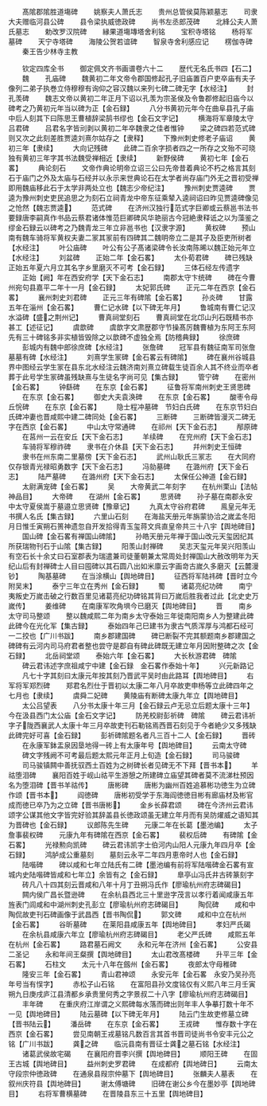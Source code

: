 <!-- { "loadSidebar": true } -->
　　髙隂郡隂胜道塲碑
　　姚察夫人萧氏志
　　贵州总管侯莫陈颖墓志
　　司隶大夫赠临河县公碑
　　县令梁执威徳政碑
　　尚书左丞郎茂碑
　　北綘公夫人萧氏墓志
　　勅改罗汉院碑
　　縁果道塲塼塔舍利铭
　　宝积寺塔铭
　　杨将军墓碑
　　天宁寺塔碑
　　海陵公贺若谊碑
　　智泉寺舍利感应记
　　楞伽寺碑
　　秦王告少林寺主教











　　钦定四库全书
　　御定佩文齐书画谱卷六十二
　　歴代无名氏书四【石二】
　　魏
　　孔庙碑
　　魏黄初二年文帝令郡国修起孔子旧庙置百户吏卒庙有夫子像列二弟子执巻立侍穆穆有询仰之容汉魏以来列七碑二碑无字【水经注】
　　封孔羡碑
　　魏志文帝以黄初二年正月下诏以孔羡为宗圣侯及令鲁郡修起旧庙今以碑考之乃黄初元年当以碑为正【金石録】
　　八分书黄初元年今在曲阜县孔子庙中后人刻其下曰陈思王曹植辞梁鹄书缪也【金石文字记】
　　横海将军章陵太守吕君碑
　　吕君名字皆刓剥以黄初二年卒魏隶之佳者惟钟
　　梁之碑四若范式碑则又次之此刻差胜贾逵刘熹尔姑存之【隶释】
　　下豫州刺史修老子庙诏
　　黄初三年【隶续】
　　大向记残碑
　　此碑二百余字损者四之一所存之文殆不可晓独有黄初三年字其书法魏受禅相近【隶续】
　　新野侯碑
　　黄初七年【金石畧】
　　典论刻石
　　文帝作典论明帝立诏三公曰先帝昔着典论不朽之格言其刻石于庙门之外及太庙与石经并以永示来世典论石在太学者尚存庙门外无之晋初受禅即用魏庙移此石于太学非两处立也【魏志少帝纪注】
　　豫州刺史贾逵碑
　　贾逵为豫州刺史吏民追思之为刻石立祠青龙中帝东征乘辇入逵祠诏曰昨见贾逵碑像见之怆然【魏志贾逵】
　　范式碑
　　在济州汉独行范式字巨卿或云蔡邕书法书要録唐李嗣真作书品云蔡君诸体惟范巨卿碑风华艳丽古今冠絶隶释诋之以为藻鉴之缪金石録云以碑考之乃魏青龙三年立非邕书也【汉隶字源】
　　黄权碑
　　预山南有魏车骑将军黄权夫妻二冡其冡前有四碑其二魏明帝立二是其子及臣吏所树者【水经注】
　　叶公庙碑
　　叶公有公子髙诸梁碑令长汝南陈晞以魏正始元年立【水经注】
　　刘盆碑
　　正始二年【金石畧】
　　太仆荀君碑
　　碑已残缺正始五年夏六月立其名字乡里磨灭不可考【金石録】
　　三体石经左传遗字
　　正始【阙】年在西安府学【天下金石志】
　　南郡太守卞统碑
　　碑在今曹州宛句县嘉平二年十一月【金石録】
　　太妃郭氏碑
　　正元二年在西京【金石畧】
　　襄州刺史刘君碑
　　正元三年有碑隂【金石畧】
　　孙炎碑
　　甘露五年在淄州【金石畧】
　　曹仁记水碑【以下碑无年月】
　　鲁城南有曹仁记汉水溢碑【盛之荆州记】
　　曹真祠堂刻石
　　曹真祠堂在北邙山刋石既精书亦甚工【述征记】
　　虞歆碑
　　虞歆字文肃歴郡守节操髙厉魏曹植为东阿王东阿先有三十碑铭多非实植皆毁除之以歆碑不虚独全焉【防稽典録】
　　徐庶碑
　　彭城内有魏中郎徐庶碑【水经注】
　　张詹碑
　　冠军县有魏征南军司张詹墓墓有碑【水经注】
　　刘熹学生冡碑【金石畧云有碑隂】
　　碑在襄州谷城县界中图经云学生冡在县东北水经注云魏济南刘熹立碑载生徒百余人其不终业而卒者葬于此号学生冡碑虽残缺熹与生徒名字尚可见【集古録】
　　管宁碑
　　在密州【金石畧】
　　钟繇碑
　　在东京【金石畧】
　　征鲁将军南州刺史王贤思碑
　　在东京【金石畧】
　　御史大夫袁涣碑
　　在东京【金石畧】
　　酸枣令母丘恱碑
　　在东京【金石畧】
　　隐士程冲墓碑　节妇白氏碑
　　在东京节妇白氏碑冲妻也晋咸熙中建二碑同处【金石畧】
　　三断碑
　　三断碑皆漫灭二碑无字在西京【金石畧】
　　中山太守常通碑
　　在祁州【天下金石志】
　　邴原碑
　　在莒州一云在安丘【天下金石志】
　　羊续碑
　　在兖州府【天下金石志】
　　车骑将军穆祚碑
　　隶书在介休县【天下金石志】
　　幷州刺史王恒碑
　　隶书在州东南二里墓傍【天下金石志】
　　武州山耿氏三冡志
　　在大同府仅存银青光禄昭勇数字【天下金石志】
　　冯勍墓碑
　　在潞州府【天下金石志】
　　陆严墓碑
　　在潞州府【天下金石志】
　　太保任公神道【金石録】
　　太尉满宠碑【金石畧】
　　吴
　　大帝黄武二年刻字
　　在杭州栗山【法帖神品目】
　　大帝碑
　　在湖州【金石畧】
　　思贤碑
　　孙子墓在南郡永安中太守夏侯嵩于墓邉立思贤碑【豫章记】
　　九真太守谷府君碑
　　鳯皇元年无书撰人名氏【集古録】
　　六里山石刻
　　在海盐天册元年旃蒙协洽之嵗孟冬阳月日惟壬寅朔石篑神遗忽自开发拾得青玉玺蒋文呉直皇帝共三十八宇【舆地碑目】
　　国山碑【金石畧有禅国山碑隂】
　　孙皓天册元年禅于国山改元天玺因纪其所获瑞物刊石于山隂【集古録】
　　阳羡山封禅碑
　　吴志天玺元年吴兴阳羡山有空石长十余丈曰石室郡表为瑞遣兼司徒董朝兼太常周处封禅国山大赦改明年为天纪山后有封禅碑士人目曰囤碑以其石圆八出如米廪云字画竒古嵗久多磨灭【云麓漫钞】
　　陶基墓碑
　　在当涂横山【舆地碑目】
　　征西将军陆祎碑【晋时立今附吴末】
　　泰宁三年立在秀州【金石録】
　　蜀
　　诸葛亮纪功碑
　　南宁夷叛史万嵗击破之行数百里见诸葛亮纪功碑铭其背曰万嵗后胜我者过此【北史史万嵗传】
　　姜维碑
　　在南康军吹角埧今已磨灭【舆地碑目】
　　晋
　　南乡太守司马整颂
　　整以魏咸熙二年为南乡太守泰始三年徙南阳南乡人为整建此碑此碑今在光化军【集古録】
　　泰始四年己巳建书为隶古气质浑厚与鸿都石经可一二挍也【广川书跋】
　　南乡郡建国碑
　　碑已断裂不完其额题南乡郡建国之碑碑有云河内司马府君者整也尝守是郡自有碑此碑既无建立年月因附整碑之次【金石録】
　　北岳祠堂颂
　　泰始六年【金石畧】
　　大长秋游君碑　碑隂
　　碑云君讳述字庶祖咸宁中建【金石録　金石畧作泰始十年】
　　兴元新路记
　　凡七十字其刻曰太康元年按其刻乃晋武平吴时由此路耳【舆地碑目】
　　右军将军郑烈碑
　　郑君名烈仕于晋初以太康二年八月卒故吏申杨等立此碑四年之七月也【隶续】
　　虞舜二妃碑
　　黄陵庙有断碑太康九年立【舆地碑目】
　　太公吕望表
　　八分书太康十年三月【金石録云卢无忌立后题太康十三年】今在汲县西门太公庙【金石文字记】
　　防羌校尉彭祈碑　碑隂
　　碑云君讳祈字子陇西襄武人太康十年三月卒故吏刊石勒铭焉西晋石刻见于今者絶少又多残缺此碑完好可喜【金石録】
　　彭祈碑隂题名者凡三百十二人【金石録】
　　晋砖
　　在永康军鉢盂泉因垦地得一砖上有太康年号【舆地碑目】
　　云南太守碑
　　碑文字残阙不可考最后题太熙元年正月上旬造【金石録】
　　司马骏碑
　　司马骏镇闗中善抚驭西土百姓为之树碑长者见碑无不下拜【晋书本】
　　羊祜堕泪碑
　　襄阳百姓于岘山祜平生游憩之所建碑立庙望其碑者莫不流涕杜预因名为堕泪碑【晋书羊祜传】
　　唐彬碑
　　唐彬为幽州百姓追慕彬功徳生为立碑作颂【晋书本】
　　阎徳碑
　　唐彬初受学于东海阎徳徳目彬有廊庙材及彬官成而徳已卒乃为之立碑【晋书唐彬】
　　金乡长薛君颂
　　碑在今济州云君讳颂字公谋其他文字皆完好验其辞盖县长徳政颂虽无建立年月而有吴防燿威之语知其为晋碑也【金石録】
　　议郎陈先生碑
　　元康二年在长葛【墨池编】
　　太子詹事裴权碑
　　元康九年有碑隂在西京【金石畧】
　　裴权后碑
　　有碑隂【金石畧】
　　光禄勲向凯碑
　　碑云君讳凯字士伯河内山阳人元康九年四月卒【金石録】
　　鸿胪成公重墓刻
　　墓刻云永平二年四月恵帝时人也【金石録】
　　陆喈碑
　　碑以咸和七年立陆氏有二碑【墨池编有前将军陆喈碑金石畧有宣城内史陆喈碑皆咸和七年立】余皆有之【金石録】
　　臯亭山冯氏井古砖篆刻字
　　砖凡八十四其刻云晋咸和八年十月丁丑朔冯氏作【廖瑜杭州府志碑碣目】
　　闗内侯广昌长暨逊碑
　　在余杭县西北三十里逊字茂言以孝行着闻咸康五年旌表门闾咸和中湖州刺史孔彭立【廖瑜杭州府志碑碣目】
　　陶侃碑
　　咸和中陶侃故吏刊石碑画像于武昌西【晋书陶侃】
　　郭文碑
　　咸和中立在杭州【金石畧】
　　谷昕墓碑
　　在莱阳县咸康五年【舆地碑目】
　　孝妇严氏碣
　　在余杭县咸康六年立【廖瑜杭州府志碑碣目】
　　老父严氏碑
　　咸熙五年在杭州【金石畧】
　　路君墓石阙文
　　永和元年在济州【金石畧】
　　公安县二圣记
　　永和年间王粲撰【舆地碑目】
　　太山君改髙楼碑
　　升平三年【金石畧】
　　石柱文
　　太元十八年在劔州【金石畧】
　　夜郎太守母稚碑
　　隆安三年【金石畧】
　　青山君神颂
　　永安元年【金石畧　永安乃吴孙亮年号当有悮字】
　　赤松子山石铭
　　在富阳县孙文度铭仅有义熙八年三月壬寅朔九日庚戌庐江县清都乡承贵里何秀之字景叔二十八字【廖瑜杭州府志碑碣目】
　　丰年碑
　　在重庆府江岸谓之义熙碑每水落而碑出则年丰人争摹打数十年不一见【舆地碑目】
　　陆云墓碑【以下碑无年月】
　　陆云门生故吏修墓立碑【晋书陆云】
　　潘岳碑
　　在东京【金石畧】
　　王戎碑
　　惟存数十字在西京【金石畧】
　　尝见南朝王戎墓铭凡数百言其首书晋司徒尚书令安丰元公之铭【广川书跋】
　　龚之碑
　　临沅县南有晋征士龚之墓石铭【水经注】
　　诸葛武侯故宅碣
　　在襄阳府晋李兴撰【舆地碑目】
　　顺阳王碑
　　在固王古城【舆地碑目】
　　益州刺史罗君碑
　　在成都府【舆地碑日】
　　云南太守段宗仲徳政碑
　　在通泉县叚宗仲墓下【舆地碑目】
　　张麟夫人墓表
　　在叙州庆符县【舆地碑目】
　　谢太傅塘碑
　　旧碑在谢公乡今在墨妙亭【舆地碑目】
　　右将军曹横墓碑
　　在晋陵县东三十五里【舆地碑目】
